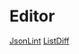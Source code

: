 # Editor
[JsonLint](https://saikuma1r.github.io/Editor/JSONLINT/jsonLint.html)
[ListDiff](https://saikuma1r.github.io/Editor/JSONLINT/ListDiff.html)
